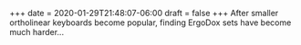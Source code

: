 +++
date = 2020-01-29T21:48:07-06:00
draft = false
+++
After smaller ortholinear keyboards become popular, finding ErgoDox sets have become much harder...